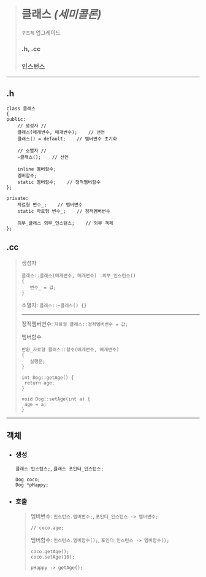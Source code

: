 ># 클래스 *(세미콜론)*
>`구조체` 업그레이드
>
>### .h, .cc
>### 인스턴스
---

## .h
```angular2html
class 클래스
{         
public:
    // 생성자 //
    클래스(매개변수, 매개변수);    // 선언
    클래스() = default;    // 멤버변수 초기화
    
    // 소멸자 //
    ~클래스();    // 선언

    inline 멤버함수;
    멤버함수;
    static 멤버함수;    // 정적멤버함수
};

private:
    자료형 변수_;    // 멤버변수
    static 자료형 변수_;    // 정적멤버변수
    
    외부_클래스 외부_인스턴스;    // 외부 객체
};
```

## .cc
  >생성자
  >```
  >클래스::클래스(매개변수, 매개변수) :외부_인스턴스()
  >{
  >    변수_ = 값;
  >}
  >``` 
  > 
  >소멸자: `클래스::~클래스() {}`
  > 
  >---
  > 
  >정적멤버변수: `자료형 클래스::정적멤버변수 = 값;`
  > 
  >멤버함수
  >```angular2html
  >반환_자료형 클래스::함수(매개변수, 매개변수)  
  >{
  >    실행문;
  >}
  >```
  >```
  >int Dog::getAge() {
  >  return age;
  >}
  >
  >void Dog::setAge(int a) {
  >  age = a;
  >}
  >```

---

## 객체

+ ### 생성
  `클래스 인스턴스;`, `클래스 포인터_인스턴스;`
  ```angular2html
  Dog coco;
  Dog *pHappy;
  ```
  
+ ### 호출
  >멤버변수: `인스턴스.멤버변수;`, `포인터_인스턴스 -> 멤버변수;`
  >```
  >// coco.age;
  >```
  > 
  >멤버함수: `인스턴스.멤버함수();`, `포인터_인스턴스 -> 멤버함수();`
  >```
  >coco.getAge();
  >coco.setAge(10);
  >
  >pHappy -> getAge();
  >```



